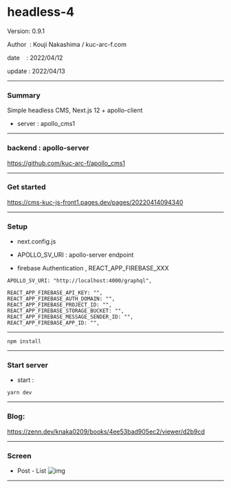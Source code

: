 ﻿# headless-4

 Version: 0.9.1

 Author  : Kouji Nakashima / kuc-arc-f.com

 date    : 2022/04/12

 update  : 2022/04/13

***
### Summary

Simple headless CMS, Next.js 12 + apollo-client

* server : apollo_cms1

***
### backend : apollo-server

https://github.com/kuc-arc-f/apollo_cms1

***
### Get started

https://cms-kuc-js-front1.pages.dev/pages/20220414094340

***
### Setup

* next.config.js

* APOLLO_SV_URI : apollo-server endpoint

* firebase Authentication , REACT_APP_FIREBASE_XXX

```
APOLLO_SV_URI: "http://localhost:4000/graphql",

REACT_APP_FIREBASE_API_KEY: "",
REACT_APP_FIREBASE_AUTH_DOMAIN: "",
REACT_APP_FIREBASE_PROJECT_ID: "",
REACT_APP_FIREBASE_STORAGE_BUCKET: "",
REACT_APP_FIREBASE_MESSAGE_SENDER_ID: "",
REACT_APP_FIREBASE_APP_ID: "",

```

***
```
npm install
```

***
### Start server
* start :

```
yarn dev
```

***
### Blog:

https://zenn.dev/knaka0209/books/4ee53bad905ec2/viewer/d2b9cd

***
### Screen

* Post - List
![img](https://img-static-kuc.netlify.app/img/js-front1/headless4/ss-head-4-1index.png)

***
